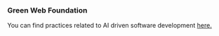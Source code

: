 ### Green Web Foundation

You can find practices related to AI driven software development [here.](https://www.zotero.org/groups/4399301/green-web-syllabus/library)
